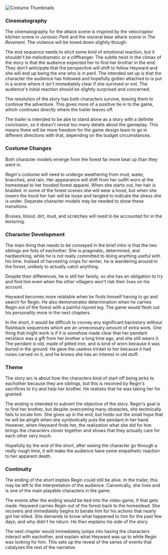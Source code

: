 ![Costume Thumbnails](https://github.com/jcongerkallas1/Folkvangr/blob/master/Images/regin_costumes.jpg)

### Cinematography

The cinematography for the attack scene is inspired by the velociraptor kitchen scene in *Jurassic Park* and the visceral bear attack scene in *The Revenant.*  The violence will be toned down slightly though.

The end sequence needs to elicit some kind of emotional reaction, but it shouldn't be melodramatic or a cliffhanger. The subtle twist in the climax of the story is that the audience expected her to find her brother in the end: They don't anticipate that the perspective will shift to follow Heyward and she will end up being the one who is in peril.  The intended set up is that the character the audience has followed and hopefully gotten attached to is put in a scene where it isn't immediately clear if she survived or not.  The audience's initial reaction should be slightly surprised and concerned.  

The resolution of the story has both characters survive, leaving them to continue the adventure. This gives more of a positive tie in to the game, which continues directly where the trailer leaves off. 

The trailer is intended to be abe to stand alone as a story with a definite conclusion, so it doesn't reveal too many details about the gameplay.  This means there will be more freedom for the game design team to go in different directions with that, depending on the budget circumstances.

### Costume Changes
Both character models emerge from the forest far more beat up than they went in.  

Regin's costume will need to undergo weathering from mud, water, branches, and rain. Her appearance will shift from her outfit worn at the homestead to her hooded forest apparel.  When she starts out, her hair is braided.  In some of the forest scenes she will wear a hood, but when she lowers the hood her hair will be loose and tangled to indicate the stress she is under.  Separate character models may be needed to show these transitions.

Bruises, blood, dirt, mud, and scratches will need to be accounted for in the texturing.

### Character Development
The main thing that needs to be conveyed in the brief intro is that the two siblings are foils of eachother.  She is pragmatic, determined, and hardworking, while he is not really committed to doing anything useful with his time.  Instead of harvesting crops for winter, he is wandering around in the forest, unlikely to actually catch anything.

Despite their differences, he is still her family, so she has an obligation to try and find him even when the other villagers won't risk their lives on his account.  

Heyward becomes more relatable when he finds himself having to go and search for Regin. He also demonstrates determination when he carries Regin out of the forest with a painful injured leg.  The game would flesh out his personality more in the next chapters.

In the short, it would be difficult to convey any significant backstory without flashback sequences which are an unnecessary amount of extra work.  One thing that might work is if it is somehow made clear that her pendant necklace was a gift from her brother a long time ago, and she still wears it.  The pendant is old, made of pitted iron, and is kind of worn because it was buried in the ground. He gave the useless trinket to her because it had runes carved on it, and he knows she has an interest in old stuff.

### Theme
The story arc is about how the characters kind of start off being jerks to eachother because they are siblings, but this is resolved by Regin's sacrifices to try and help her brother.  He realizes that he was taking her for granted.

The ending is intended to subvert the objective of the story.  Regin's goal is to find her brother, but despite overcoming many obstacles, she technically fails to locate him.  She gives up in the end, but holds out the small hope that he will be alright when she symbolically puts the pendant in her hand.  However, when Heyward finds her, the realization what she did for him brings the characters closer together and shows that they actually care for each other very much.

Hopefully by the end of the short, after seeing the character go through a really rough time, it will make the audience have some empathetic reaction to her apparent death.  

### Continuity
The ending of the short implies Regin could still be alive.  In the trailer, this may be left to the interpretation of the audience. Canonically, she lives and is one of the main playable characters in the game.

The events after the ending would be tied into the video game, if that gets made.  Heyward carries Regin out of the forest back to the homestead.  She recovers and immediately begins to berate him for his actions that nearly got her killed.  She demands to know what happened to him for the past few days, and why didn't he return.  He then explains his side of the story.

The next chapter would immediately jumps into having the characters interact with eachother, and explain what Heyward was up to while Regin was looking for him.  This sets up the reveal of the series of events that catalyzes the rest of the narrative.



